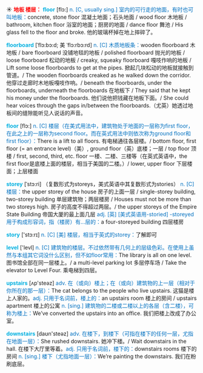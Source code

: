 ☀ <font color="red">**地板 楼层：**</font>
<font color="sky blue">**floor**</font> [flɔ:] 
<font color="#0070c0">n. [C, usually sing.] 室内的可行走的地面，有时也可叫地板：</font>concrete, stone floor 混凝土地面；石头地面 / wood floor 木地板 / bathroom, kitchen floor 浴室的地面；厨房的地面 / dance floor 舞池 / His glass fell to the floor and broke. 他的玻璃杯掉在地上摔碎了。
           
<font color="sky blue">**floorboard**</font> [ˈflɔ:bɔ:d; 美 ˈflɔ:rbɔ:rd]
<font color="#0070c0">n. [C] 木质地板条：</font>wooden floorboard 木地板 / bare floorboard 没铺地毯的地板 / polished floorboard 抛光的地板 / loose floorboard 松动的地板 / creaky, squeaky floorboard 嘎吱作响的地板 / Lift some loose floorboards to get at the pipes. 掀起几块松动的地板就接触到管道。/ The wooden floorboards creaked as he walked down the corridor. 他穿过走廊时木地板嘎吱作响。/ beneath the floorboards, under the floorboards, underneath the floorboards 在地板下 / They said that he kept his money under the floorboards. 他们说他把钱藏在地板下面。/ She could hear voices through the gaps in/between the floorboards.（尤英）她透过地板间的缝隙能听见人说话的声音。

<font color="sky blue">**floor**</font> [flɔ:] 
<font color="#0070c0">n. [C] 楼层（在美式用法中，建筑物处于地面的一层称为first floor，在此之上的一层称为second floor。而在英式用法中则依次称为ground floor和first floor）：</font>There is a lift to all floors. 有电梯通往各层楼。/ bottom floor, first floor (= an entrance level)（美）, ground floor（英）底楼；一层 / top floor 顶楼 / first, second, third, etc. floor 一楼、二楼、三楼等（在英式英语中，the first floor是底楼上面的楼层，相当于美国的二楼。）/ lower, upper floor 下层楼面；上层楼面
           
<font color="sky blue">**storey**</font> [ˈstɔ:ri]
（复数形式为storeys，美式英语中其复数形式为stories）
<font color="#0070c0">n. [C] 楼层：</font>the upper storey of the house 房子的上面一层 / single-storey building, two-storey building 单层建筑物；两层楼房 / Houses must not be more than two storeys high. 房子的高度不得超过两层。/ the upper storeys of the Empire State Building 帝国大厦的最上面几层 <font color="#0070c0">adj. [英] [美式英语用-storied] -storeyed 用于构成形容词，指（楼房）有…层的：</font>a four-storeyed building 四层楼房

<font color="sky blue">**story**</font> ['stɔ:rɪ] 
<font color="#0070c0">n. [C] [美] 楼层，相当于英式的storey：</font>了解即可

<font color="sky blue">**level**</font> ['levl] 
<font color="#0070c0">n. [C] 建筑物的楼层。不过依然带有几何上的层级色彩。在使用上虽然与本组其它词没什么区别，但不如floor常用：</font>The library is all on one level. 图书馆全部在同一层楼上。/ a multi-level parking lot 多层停车场 / Take the elevator to Level Four. 乘电梯到四层。

<font color="sky blue">**upstairs**</font> [ʌp'steəz] 
<font color="#0070c0">adv. 在（或向）楼上；在（或向）建筑物的上一层（相对于你所在的那一层）：</font>The cat belongs to the people who live upstairs. 这猫是楼上人家的。<font color="#0070c0">adj. 只用于名词前，楼上的：</font>an upstairs room 楼上的房间 / upstairs apartment 楼上的公寓 <font color="#0070c0">n. [sing.] 建筑物的二楼或二楼以上的各层（含二楼），可称为楼上：</font>We’ve converted the upstairs into an office. 我们把楼上改成了办公室。

<font color="sky blue">**downstairs**</font> [daʊn'steəz] 
<font color="#0070c0">adv. 在楼下，到楼下（可指在楼下的任何一层，尤指在地面一层）：</font>She rushed downstairs. 她冲下楼。/ Wait downstairs in the hall. 在楼下大厅里等着。<font color="#0070c0">adj. 只用于名词前，楼下的：</font>downstairs rooms 楼下的房间 <font color="#0070c0">n. [sing.] 楼下（尤指地面一层）：</font>We’re painting the downstairs. 我们在粉刷底层。

